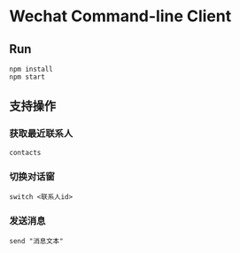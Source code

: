 # Wechat Command-line Client

## Run

```
npm install 
npm start
```
## 支持操作
### 获取最近联系人
```
contacts
```
### 切换对话窗
```
switch <联系人id>
```
### 发送消息
```
send "消息文本"
```